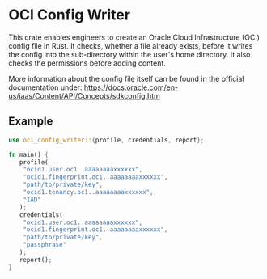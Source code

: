 # OCI Config Writer

This crate enables engineers to create an Oracle Cloud Infrastructure (OCI) config file in Rust. It checks, whether a file already exists, before it writes the config into the sub-directory within the user's home directory. It also checks the permissions before adding content.

More information about the config file itself can be found in the official documentation under: <https://docs.oracle.com/en-us/iaas/Content/API/Concepts/sdkconfig.htm>

## Example
```rust
use oci_config_writer::{profile, credentials, report};

fn main() {
   profile(
    "ocid1.user.oc1..aaaaaaaaxxxxxx",
    "ocid1.fingerprint.oc1..aaaaaaaaxxxxxx",
    "path/to/private/key",
    "ocid1.tenancy.oc1..aaaaaaaaxxxxxx",
    "IAD"
   );
   credentials(
    "ocid1.user.oc1..aaaaaaaaxxxxxx",
    "ocid1.fingerprint.oc1..aaaaaaaaxxxxxx",
    "path/to/private/key",
    "passphrase"
   );
   report();
}
```